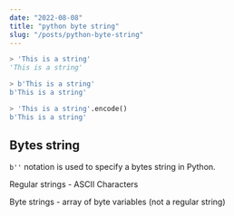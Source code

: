 ```yaml
---
date: "2022-08-08"
title: "python byte string"
slug: "/posts/python-byte-string"
---
```


```python
> 'This is a string'
'This is a string'

> b'This is a string'
b'This is a string'

> 'This is a string'.encode()
b'This is a string'
```

## Bytes string
`b''` notation is used to specify a bytes string in Python. 

Regular strings - ASCII Characters

Byte strings - array of byte variables (not a regular string)

